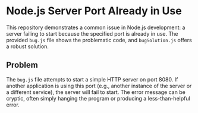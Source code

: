 # Node.js Server Port Already in Use

This repository demonstrates a common issue in Node.js development:  a server failing to start because the specified port is already in use.  The provided `bug.js` file shows the problematic code, and `bugSolution.js` offers a robust solution.

## Problem

The `bug.js` file attempts to start a simple HTTP server on port 8080. If another application is using this port (e.g., another instance of the server or a different service), the server will fail to start.  The error message can be cryptic, often simply hanging the program or producing a less-than-helpful error.